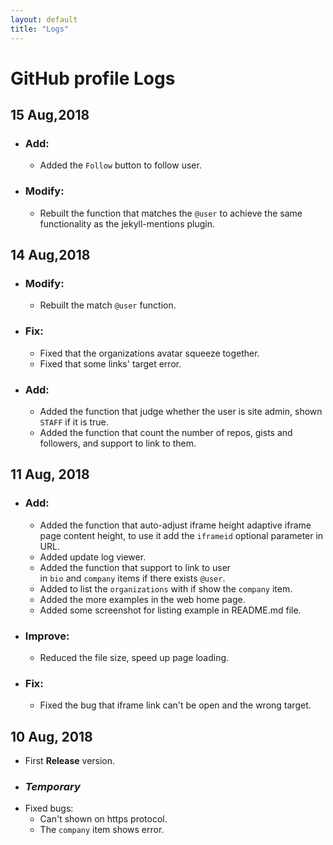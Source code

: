 ```yaml
---
layout: default
title: "Logs"
---
```

# GitHub profile Logs


## 15 Aug,2018
 - ### Add:
   - Added the `Follow` button to follow user.
 - ### Modify:
   - Rebuilt the function that matches the `@user` to achieve the same functionality as the jekyll-mentions plugin.


## 14 Aug,2018
 - ### Modify: 
   - Rebuilt the match `@user` function.
 - ### Fix: 
   - Fixed that the organizations avatar squeeze together.
   - Fixed that some links' target error.
 - ### Add: 
    - Added the function that judge whether the user is site admin, shown `STAFF` if it is true.
    - Added the function that count the number of repos, gists and followers, and support to link to them.


## 11 Aug, 2018
 - ### Add:
   - Added the function that auto-adjust iframe height adaptive iframe page content height, to use it add the `iframeid` optional parameter in URL.
   - Added update log viewer.
   - Added the function that support to link to user in `bio` and `company` items if there exists `@user`.
   - Added to list the `organizations` with if show the `company` item.
   - Added the more examples in the web home page.
   - Added some screenshot for listing example in README.md file.
 - ### Improve:
   - Reduced the file size, speed up page loading.
 - ### Fix:
   - Fixed the bug that iframe link can't be open and the wrong target.


## 10 Aug, 2018
 - First  **Release** version.
 - ###  *Temporary*
 - Fixed bugs:
   - Can't shown on https protocol.
   - The `company` item shows error.
